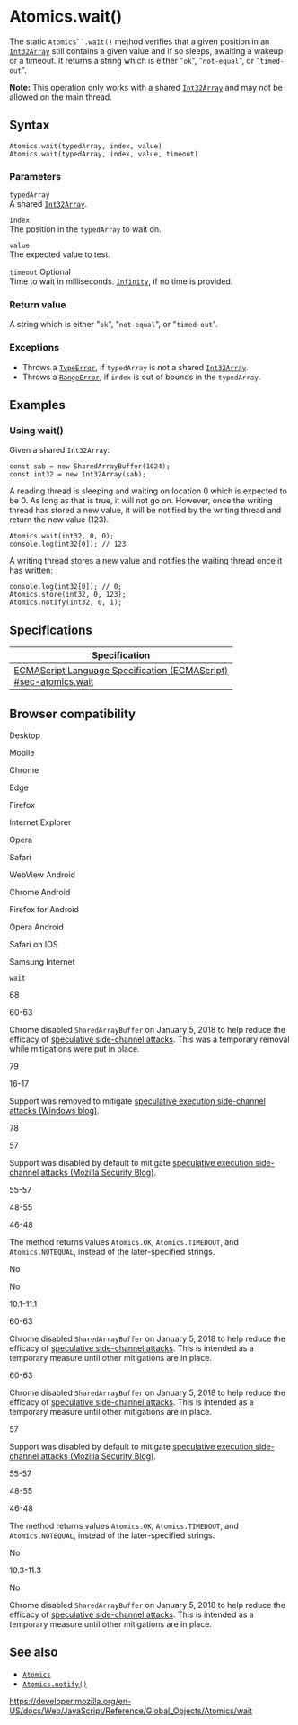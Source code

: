 # Atomics.wait()

The static ` Atomics``.wait() ` method verifies that a given position in an [`Int32Array`](../int32array) still contains a given value and if so sleeps, awaiting a wakeup or a timeout. It returns a string which is either "`ok`", "`not-equal`", or "`timed-out`".

**Note:** This operation only works with a shared [`Int32Array`](../int32array) and may not be allowed on the main thread.

## Syntax

    Atomics.wait(typedArray, index, value)
    Atomics.wait(typedArray, index, value, timeout)

### Parameters

`typedArray`  
A shared [`Int32Array`](../int32array).

`index`  
The position in the `typedArray` to wait on.

`value`  
The expected value to test.

`timeout` <span class="badge inline optional">Optional</span>  
Time to wait in milliseconds. [`Infinity`](../infinity), if no time is provided.

### Return value

A string which is either "`ok`", "`not-equal`", or "`timed-out`".

### Exceptions

-   Throws a [`TypeError`](../typeerror), if `typedArray` is not a shared [`Int32Array`](../int32array).
-   Throws a [`RangeError`](../rangeerror), if `index` is out of bounds in the `typedArray`.

## Examples

### Using wait()

Given a shared `Int32Array`:

    const sab = new SharedArrayBuffer(1024);
    const int32 = new Int32Array(sab);

A reading thread is sleeping and waiting on location 0 which is expected to be 0. As long as that is true, it will not go on. However, once the writing thread has stored a new value, it will be notified by the writing thread and return the new value (123).

    Atomics.wait(int32, 0, 0);
    console.log(int32[0]); // 123

A writing thread stores a new value and notifies the waiting thread once it has written:

    console.log(int32[0]); // 0;
    Atomics.store(int32, 0, 123);
    Atomics.notify(int32, 0, 1);

## Specifications

<table><thead><tr class="header"><th>Specification</th></tr></thead><tbody><tr class="odd"><td><a href="https://tc39.es/ecma262/#sec-atomics.wait">ECMAScript Language Specification (ECMAScript)<br />
<span class="small">#sec-atomics.wait</span></a></td></tr></tbody></table>

## Browser compatibility

Desktop

Mobile

Chrome

Edge

Firefox

Internet Explorer

Opera

Safari

WebView Android

Chrome Android

Firefox for Android

Opera Android

Safari on IOS

Samsung Internet

`wait`

68

60-63

Chrome disabled `SharedArrayBuffer` on January 5, 2018 to help reduce the efficacy of [speculative side-channel attacks](https://www.chromium.org/Home/chromium-security/ssca). This was a temporary removal while mitigations were put in place.

79

16-17

Support was removed to mitigate [speculative execution side-channel attacks (Windows blog)](https://blogs.windows.com/msedgedev/2018/01/03/speculative-execution-mitigations-microsoft-edge-internet-explorer).

78

57

Support was disabled by default to mitigate [speculative execution side-channel attacks (Mozilla Security Blog)](https://blog.mozilla.org/security/2018/01/03/mitigations-landing-new-class-timing-attack/).

55-57

48-55

46-48

The method returns values `Atomics.OK`, `Atomics.TIMEDOUT`, and `Atomics.NOTEQUAL`, instead of the later-specified strings.

No

No

10.1-11.1

60-63

Chrome disabled `SharedArrayBuffer` on January 5, 2018 to help reduce the efficacy of [speculative side-channel attacks](https://www.chromium.org/Home/chromium-security/ssca). This is intended as a temporary measure until other mitigations are in place.

60-63

Chrome disabled `SharedArrayBuffer` on January 5, 2018 to help reduce the efficacy of [speculative side-channel attacks](https://www.chromium.org/Home/chromium-security/ssca). This is intended as a temporary measure until other mitigations are in place.

57

Support was disabled by default to mitigate [speculative execution side-channel attacks (Mozilla Security Blog)](https://blog.mozilla.org/security/2018/01/03/mitigations-landing-new-class-timing-attack/).

55-57

48-55

46-48

The method returns values `Atomics.OK`, `Atomics.TIMEDOUT`, and `Atomics.NOTEQUAL`, instead of the later-specified strings.

No

10.3-11.3

No

Chrome disabled `SharedArrayBuffer` on January 5, 2018 to help reduce the efficacy of [speculative side-channel attacks](https://www.chromium.org/Home/chromium-security/ssca). This is intended as a temporary measure until other mitigations are in place.

## See also

-   [`Atomics`](../atomics)
-   [`Atomics.notify()`](notify)

<a href="https://developer.mozilla.org/en-US/docs/Web/JavaScript/Reference/Global_Objects/Atomics/wait" class="_attribution-link">https://developer.mozilla.org/en-US/docs/Web/JavaScript/Reference/Global_Objects/Atomics/wait</a>

